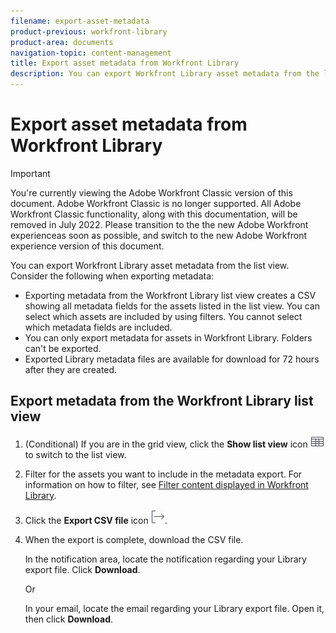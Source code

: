 ```yaml
---
filename: export-asset-metadata
product-previous: workfront-library
product-area: documents
navigation-topic: content-management
title: Export asset metadata from Workfront Library
description: You can export Workfront Library asset metadata from the list view. Consider the following when exporting metadata - EDIT ME.
---
```


# Export asset metadata from Workfront Library

>[!IMPORTANT]
>
>You're currently viewing the Adobe Workfront Classic version of this document. Adobe Workfront Classic is no longer supported. All Adobe Workfront Classic functionality, along with this documentation, will be removed in July 2022. Please transition to the the new Adobe Workfront experienceas soon as possible, and switch to the new Adobe Workfront experience version of this document.

You can export Workfront Library asset metadata from the list view. Consider the following when exporting metadata:

* Exporting metadata from the Workfront Library list view creates a CSV showing all metadata fields for the assets listed in the list view. You can select which assets are included by using filters. You cannot select which metadata fields are included.
* You can only export metadata for assets in Workfront Library. Folders can't be exported.
* Exported Library metadata files are available for download for 72 hours after they are created.

## Export metadata from the Workfront Library list view

1. (Conditional) If you are in the grid view, click the **Show list view** icon ![](assets/list-view-icon.png)to switch to the list view.

1. Filter for the assets you want to include in the metadata export. For information on how to filter, see [Filter content displayed in Workfront Library](../../workfront-library/content-management/basics/filter-content-displayed.md).
1. Click the **Export CSV file** icon ![](assets/export-library-list-icon.png).

1. When the export is complete, download the CSV file.

   In the notification area, locate the notification regarding your Library export file. Click **Download**.

   Or

   In your email, locate the email regarding your Library export file. Open it, then click **Download**.


